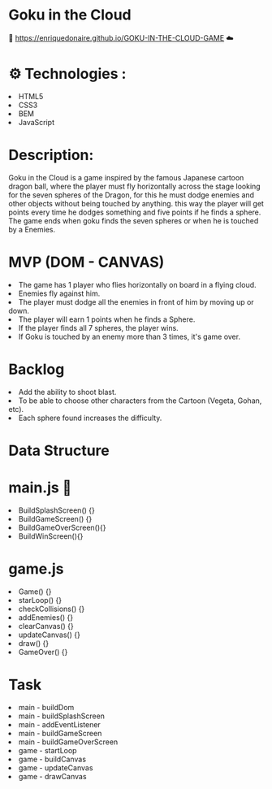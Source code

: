 #   Goku in the Cloud 
 🐉 https://enriquedonaire.github.io/GOKU-IN-THE-CLOUD-GAME ☁️
  
 # ⚙️ Technologies :
 <li>HTML5
 <li>CSS3
 <li>BEM
 <li>JavaScript
 </br>
 
# Description:
Goku in the Cloud is a game inspired by the famous Japanese cartoon dragon ball, where the player must fly horizontally across the stage looking for the seven spheres of the Dragon, for this he must dodge enemies and other objects without being touched by anything. this way the player will get points every time he dodges something and five points if he finds a sphere. The game ends when goku finds the seven spheres or when he is touched by a Enemies.


# MVP (DOM - CANVAS)
<li> The game has 1 player who flies horizontally on board in a flying cloud.
<li> Enemies fly against him.
<li> The player must dodge all the enemies in front of him by moving up or down.
<li> The player will earn 1 points when he finds a Sphere.
<li> If the player finds all 7 spheres, the player wins.
<li> If Goku is touched by an enemy more than 3 times, it's game over.
 
  # Backlog
  
<li> Add the ability to shoot blast.
<li> To be able to choose other characters from the Cartoon (Vegeta, Gohan, etc).
<li> Each sphere found increases the difficulty.  
 
 # Data Structure
  
 # main.js 🐉
  
  <li>BuildSplashScreen() {}
  <li>BuildGameScreen() {}
  <li>BuildGameOverScreen(){}
  <li>BuildWinScreen(){} 

  
 # game.js 
    
  <li>Game() {}
  <li>starLoop() {}
  <li>checkCollisions() {}
  <li>addEnemies() {}
  <li>clearCanvas() {}
  <li>updateCanvas() {}
  <li>draw() {}
  <li>GameOver() {}

# Task
    
  <li>main - buildDom
  <li>main - buildSplashScreen
  <li>main - addEventListener
  <li>main - buildGameScreen
  <li>main - buildGameOverScreen
  <li>game - startLoop
  <li>game - buildCanvas
  <li>game - updateCanvas
  <li>game - drawCanvas
